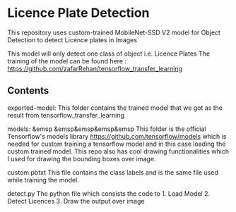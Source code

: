 # Licence Plate Detection

This repository uses custom-trained MobileNet-SSD V2 model for Object Detection to detect Licence plates in Images

This model will only detect one class of object i.e. Licence Plates 
The training of the model can be found here : https://github.com/zafarRehan/tensorflow_transfer_learning

<h2>Contents</h2>

exported-model:       This folder contains the trained model that we got as the result from <a src="https://github.com/zafarRehan/tensorflow_transfer_learning">tensorflow_transfer_learning</a> 

models: &emsp &emsp&emsp&emsp&emsp              This folder is the official Tensorflow's models library https://github.com/tensorflow/models which is needed for custom training a tensorflow model and in                         this case loading the custom trained model. This repo also has cool drawing functionalities which I used for drawing the bounding boxes over image.

custom.pbtxt          This file contains the class labels and is the same file used while training the model. 

detect.py             The python file which consists the code to  1. Load Model
                                                                  2. Detect Licences
                                                                  3. Draw the output over image
